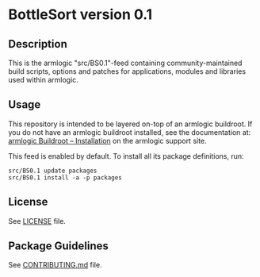 # BottleSort version 0.1

## Description

This is the armlogic "src/BS0.1"-feed containing community-maintained build scripts, options and patches for applications, modules and libraries used within armlogic.

## Usage

This repository is intended to be layered on-top of an armlogic buildroot. If you do not have an armlogic buildroot installed, see the documentation at: [armlogic Buildroot – Installation](https://armlogic.tech/Buildroot) on the armlogic support site.

This feed is enabled by default. To install all its package definitions, run:
```
src/BS0.1 update packages
src/BS0.1 install -a -p packages
```

## License

See [LICENSE](LICENSE) file.
 
## Package Guidelines

See [CONTRIBUTING.md](CONTRIBUTING.md) file.
